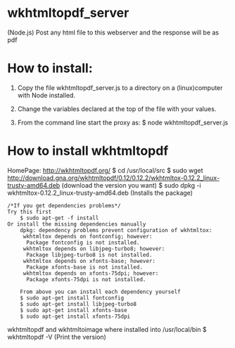 # wkhtmltopdf_server
(Node.js) Post any html file to this webserver and the response will be as pdf

# How to install:
1) Copy the file wkhtmltopdf_server.js to a directory on a (linux)computer with Node installed.

2) Change the variables declared at the top of the file with your values.

3) From the command line start the proxy as:
    $ node wkhtmltopdf_server.js

# How to install wkhtmltopdf
HomePage: http://wkhtmltopdf.org/
$ cd  /usr/local/src
$ sudo wget http://download.gna.org/wkhtmltopdf/0.12/0.12.2/wkhtmltox-0.12.2_linux-trusty-amd64.deb    (download the version you want)
$ sudo dpkg -i wkhtmltox-0.12.2_linux-trusty-amd64.deb (Installs the package)

    /*If you get dependencies problems*/
    Try this first
        $ sudo apt-get -f install
    Or install the missing dependencies manually
        dpkg: dependency problems prevent configuration of wkhtmltox:
         wkhtmltox depends on fontconfig; however:
          Package fontconfig is not installed.
         wkhtmltox depends on libjpeg-turbo8; however:
          Package libjpeg-turbo8 is not installed.
         wkhtmltox depends on xfonts-base; however:
          Package xfonts-base is not installed.
         wkhtmltox depends on xfonts-75dpi; however:
          Package xfonts-75dpi is not installed.

        From above you can install each dependency yourself
        $ sudo apt-get install fontconfig
        $ sudo apt-get install libjpeg-turbo8
        $ sudo apt-get install xfonts-base
        $ sudo apt-get install xfonts-75dpi
     
wkhtmltopdf and wkhtmltoimage where installed into /usr/local/bin
$ wkhtmltopdf -V   (Print the version)
